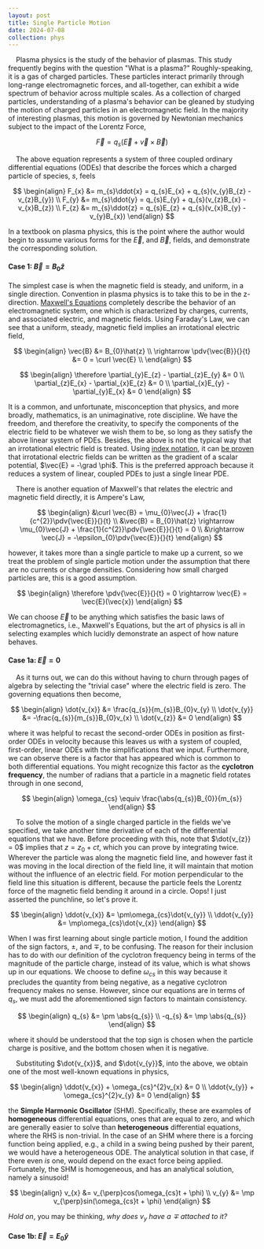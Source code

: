 ```yaml
---
layout: post
title: Single Particle Motion
date: 2024-07-08
collection: phys
---
```

&nbsp;&nbsp;&nbsp;&nbsp;Plasma physics is the study of the behavior of plasmas. This study frequently begins with the question "What is a plasma?" Roughly-speaking, it is a gas of charged particles. These particles interact primarily through long-range electromagnetic forces, and all-together, can exhibit a wide spectrum of behavior across multiple scales. As a collection of charged particles, understanding of a plasma's behavior can be gleaned by studying the motion of charged particles in an electromagnetic field. In the majority of interesting plasmas, this motion is governed by Newtonian mechanics subject to the impact of the Lorentz Force,

$$
\vec{F} = q_{s}(\vec{E} + \vec{v} \times \vec{B})
$$

&nbsp;&nbsp;&nbsp;&nbsp;The above equation represents a system of three coupled ordinary differential equations (ODEs) that describe the forces which a charged particle of species, $s$, feels

$$
\begin{align}
F_{x} &= m_{s}\ddot{x} = q_{s}E_{x} + q_{s}(v_{y}B_{z} - v_{z}B_{y}) \\
F_{y} &= m_{s}\ddot{y} = q_{s}E_{y} + q_{s}(v_{z}B_{x} - v_{x}B_{z}) \\
F_{z} &= m_{s}\ddot{z} = q_{s}E_{z} + q_{s}(v_{x}B_{y} - v_{y}B_{x})
\end{align}
$$

In a textbook on plasma physics, this is the point where the author would begin to assume various forms for the $\vec{E}$, and $\vec{B}$, fields, and demonstrate the corresponding solution. 

#### Case 1: $\vec{B} = B_{0}\hat{z}$
The simplest case is when the magnetic field is steady, and uniform, in a single direction. Convention in plasma physics is to take this to be in the z-direction. [Maxwell's Equations](./2024-06-9_maxwell) completely describe the behavior of an electromagnetic system, one which is characterized by charges, currents, and associated electric, and magnetic fields. Using Faraday's Law, we can see that a uniform, steady, magnetic field implies an irrotational electric field,

$$
\begin{align}
\vec{B} &= B_{0}\hat{z} \\
\rightarrow \pdv{\vec{B}}{}{t} &= 0 = \curl \vec{E} \\
\end{align}
$$

$$
\begin{align}
\therefore \partial_{y}E_{z} - \partial_{z}E_{y} &= 0 \\
\partial_{z}E_{x} - \partial_{x}E_{z} &= 0 \\
\partial_{x}E_{y} - \partial_{y}E_{x} &= 0 
\end{align}
$$ 

It is a common, and unfortunate, misconception that physics, and more broadly, mathematics, is an unimaginative, rote discipline. We have the freedom, and therefore the creativity, to specify the components of the electric field to be whatever we wish them to be, so long as they satisfy the above linear system of PDEs. Besides, the above is not the typical way that an irrotational electric field is treated. Using [index notation](../_math/2024-07-15_indexnotation), it can [be proven](../math/2024-07-18_vectoridentities#irrotationality) that irrotational electric fields can be written as the gradient of a scalar potential, $\vec{E} = -\grad \phi$. This is the preferred approach because it reduces a system of linear, coupled PDEs to just a single linear PDE.  

&nbsp;&nbsp;&nbsp;&nbsp;There is another equation of Maxwell's that relates the electric and magnetic field directly, it is Ampere's Law, 

$$
\begin{align}
&\curl \vec{B} = \mu_{0}\vec{J} + \frac{1}{c^{2}}\pdv{\vec{E}}{}{t} \\
&\vec{B} = B_{0}\hat{z} \rightarrow \mu_{0}\vec{J} + \frac{1}{c^{2}}\pdv{\vec{E}}{}{t} = 0 \\
&\rightarrow \vec{J} = -\epsilon_{0}\pdv{\vec{E}}{}{t}
\end{align}
$$

however, it takes more than a single particle to make up a current, so we treat the problem of single particle motion under the assumption that there are no currents or charge densities. Considering how small charged particles are, this is a good assumption. 

$$
\begin{align}
\therefore \pdv{\vec{E}}{}{t} = 0 \rightarrow \vec{E} = \vec{E}(\vec{x})
\end{align}
$$

We can choose $\vec{E}$ to be anything which satisfies the basic laws of electromagnetics, i.e., Maxwell's Equations, but the art of physics is all in selecting examples which lucidly demonstrate an aspect of how nature behaves. 

#### Case 1a: $\vec{E} = 0$
&nbsp;&nbsp;&nbsp;&nbsp;As it turns out, we can do this without having to churn through pages of algebra by selecting the "trivial case" where the electric field is zero. The governing equations then become,

$$
\begin{align}
\dot{v_{x}} &= \frac{q_{s}}{m_{s}}B_{0}v_{y} \\
\dot{v_{y}} &= -\frac{q_{s}}{m_{s}}B_{0}v_{x} \\
\dot{v_{z}} &= 0
\end{align}
$$

where it was helpful to recast the second-order ODEs in position as first-order ODEs in velocity because this leaves us with a system of coupled, first-order, linear ODEs with the simplifications that we input. Furthermore, we can observe there is a factor that has appeared which is common to both differential equations. You might recognize this factor as the **cyclotron frequency**, the number of radians that a particle in a magnetic field rotates through in one second,

$$
\begin{align}
\omega_{cs} \equiv \frac{\abs{q_{s}}B_{0}}{m_{s}}
\end{align}
$$

&nbsp;&nbsp;&nbsp;&nbsp;To solve the motion of a single charged particle in the fields we've specified, we take another time derivative of each of the differential equations that we have. Before proceeding with this, note that $\dot{v_{z}} = 0$ implies that $z = z_{0} + ct$, which you can prove by integrating twice. Wherever the particle was along the magnetic field line, and however fast it was moving in the local direction of the field line, it will maintain that motion without the influence of an electric field. For motion perpendicular to the field line this situation is different, because the particle feels the Lorentz force of the magnetic field bending it around in a circle. Oops! I just asserted the punchline, so let's prove it. 

$$
\begin{align}
\ddot{v_{x}} &= \pm\omega_{cs}\dot{v_{y}} \\ 
\ddot{v_{y}} &= \mp\omega_{cs}\dot{v_{x}}
\end{align}
$$

When I was first learning about single particle motion, I found the addition of the sign factors, $\pm$, and $\mp$, to be confusing. The reason for their inclusion has to do with our definition of the cyclotron frequency being in terms of the magnitude of the particle charge, instead of its value, which is what shows up in our equations. We choose to define $\omega_{cs}$ in this way because it precludes the quantity from being negative, as a negative cyclotron frequency makes no sense. However, since our equations are in terms of $q_{s}$, we must add the aforementioned sign factors to maintain consistency.

$$
\begin{align}
q_{s} &= \pm \abs{q_{s}} \\
-q_{s} &= \mp \abs{q_{s}}
\end{align}
$$

where it should be understood that the top sign is chosen when the particle charge is positive, and the bottom chosen when it is negative. 

&nbsp;&nbsp;&nbsp;&nbsp;Substituting $\dot{v_{x}}$, and $\dot{v_{y}}$, into the above, we obtain one of the most well-known equations in physics,

$$
\begin{align}
\ddot{v_{x}} + \omega_{cs}^{2}v_{x} &= 0 \\
\ddot{v_{y}} + \omega_{cs}^{2}v_{y} &= 0 
\end{align}
$$

the **Simple Harmonic Oscillator** (SHM). Specifically, these are examples of **homogeneous** differential equations, ones that are equal to zero, and which are generally easier to solve than **heterogeneous** differential equations, where the RHS is non-trivial. In the case of an SHM where there is a forcing function being applied, e.g., a child in a swing being pushed by their parent, we would have a heterogeneous ODE. The analytical solution in that case, if there even *is* one, would depend on the exact force being applied. Fortunately, the SHM is homogeneous, and has an analytical solution, namely a sinusoid!

$$
\begin{align}
v_{x} &= v_{\perp}cos(\omega_{cs}t + \phi) \\
v_{y} &= \mp v_{\perp}sin(\omega_{cs}t + \phi) 
\end{align}
$$

*Hold on*, you may be thinking, *why does $v_{y}$ have a $\mp$ attached to it?* 

#### Case 1b: $\vec{E} = E_{0}\hat{y}$